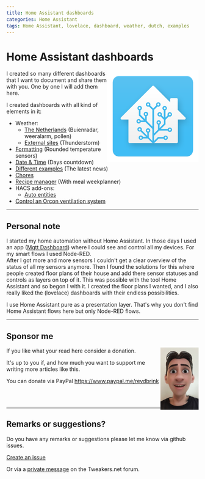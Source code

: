 ```yaml
---
title: Home Assistant dashboards
categories: Home Assistant
tags: Home Assistant, lovelace, dashboard, weather, dutch, examples
---
```

# Home Assistant dashboards

<img style="float: right;" src="images/home_assistant_logo.png" alt="Home Assistant logo" >

I created so many different dashboards that I want to document and share them with you.
One by one I will add them here.

I created dashboards with all kind of elements in it:
* Weather:
  * [The Netherlands](homeassistant_dashboard_weather_nl) (Buienradar, weeralarm, pollen)
  * [External sites](homeassistant_dashboard_weather) (Thunderstorm) 
* [Formatting](homeassistant_dashboard_formatting) (Rounded temperature sensors)
* [Date & Time](homeassistant_dashboard_date_time) (Days countdown)
* [Different examples](homeassistant_dashboard_examples) (The latest news)
* [Chores](homeassistant_dashboard_chores)
* [Recipe manager](homeassistant_dashboard_mealie) (With meal weekplanner)
* HACS add-ons:
  * [Auto entities](homeassistant_dashboard_card_auto-entities) 
* [Control an Orcon ventilation system](../esphome/orcon_mechanic_ventilation)

---
## Personal note


I started my home automation without Home Assistant. In those days I used an app ([Mqtt Dashboard](https://play.google.com/store/apps/details?id=com.app.vetru.mqttdashboard)) where I could see and control all my devices. For my smart flows I used Node-RED.  
After I got more and more sensors I couldn't get a clear overview of the status of all my sensors anymore.
Then I found the solutions for this where people created floor plans of their house and add there sensor statuses and controls as layers on top of it. This was possible with the tool Home Assistant and so begon I with it. I created the floor plans I wanted, and I also really liked the (lovelace) dashboards with their endless possibilities.

I use Home Assistant pure as a presentation layer. That's why you don't find Home Assistant flows here but only Node-RED flows.

---
## Sponsor me

<img src="../images/avatar.jpg" alt="me" style="float: right" width="100px">

If you like what your read here consider a donation.

It's up to you if, and how much you want to support me writing more articles like this.

You can donate via PayPal
https://www.paypal.me/revdbrink

<br/>
<br/>

---
## Remarks or suggestions?
Do you have any remarks or suggestions please let me know via github issues.

[Create an issue](https://github.com/vdbrink/vdbrink.github.io/issues)

Or via a [private message](https://gathering.tweakers.net/forum/send_privatemessage/172381) on the Tweakers.net forum.